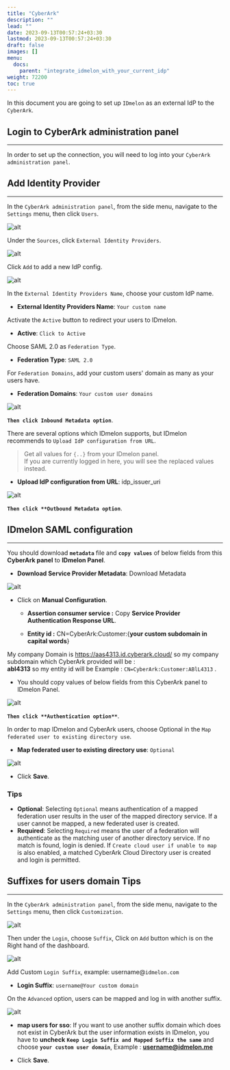 ```yaml
---
title: "CyberArk"
description: ""
lead: ""
date: 2023-09-13T00:57:24+03:30
lastmod: 2023-09-13T00:57:24+03:30
draft: false
images: []
menu:
  docs:
    parent: "integrate_idmelon_with_your_current_idp"
weight: 72200
toc: true
---
```


In this document you are going to set up `IDmelon` as an external IdP to the `CyberArk`.  

## Login to CyberArk administration panel  

---

In order to set up the connection, you will need to log into your `CyberArk administration panel`.  

## Add Identity Provider  

---

In the `CyberArk administration panel`, from the side menu, navigate to the `Settings` menu, then click `Users`.  

![alt](/images/vendor/sso/cyberark_dashboard_01.png)  

Under the `Sources`, click `External Identity Providers`.  

![alt](/images/vendor/sso/cyberark_dashboard_02.png)  

Click `Add` to add a new IdP config.  

![alt](/images/vendor/sso/cyberark_dashboard_03.png)  

In the `External Identity Providers Name`, choose your custom IdP name.  

- **External Identity Providers Name**: `Your custom name`  

Activate the `Active` button to redirect your users to IDmelon.  

- **Active**: `Click to Active`  

Choose SAML 2.0 as `Federation Type`.  

- **Federation Type**: `SAML 2.0`  

For `Federation Domains`, add your custom users' domain as many as your users have.  

- **Federation Domains**: `Your custom user domains`  

![alt](/images/vendor/sso/cyberark_dashboard_04.png)  

**`Then click Inbound Metadata option`**.  

There are several options which IDmelon supports, but IDmelon recommends to `Upload IdP configuration from URL`.  

> Get all values for `{..}` from your IDmelon panel.  
> If you are currently logged in here, you will see the replaced values instead.  

- **Upload IdP configuration from URL**: idp_issuer_uri  

![alt](/images/vendor/sso/cyberark_dashboard_05.png)  

**`Then click **Outbound Metadata option`**.  

## IDmelon SAML configuration  

---

You should download **`metadata`** file and **`copy values`** of below fields from this **CyberArk panel** to **IDmelon
Panel**.  

- **Download Service Provider Metadata**: Download Metadata  

![alt](/images/vendor/sso/cyberark_dashboard_06.png)

- Click on **Manual Configuration**.  

  - **Assertion consumer service :** Copy **Service Provider Authentication Response URL**.  

  - **Entity id :** CN=CyberArk:Customer:{**your custom subdomain in capital words**}  

My company Domain is https://aas4313.id.cyberark.cloud/ so my company subdomain which CyberArk provided will be :  
**abl4313** so my entity id will be Example : `CN=CyberArk:Customer:ABlL4313` .  

- You should copy values of below fields from this CyberArk panel to IDmelon Panel.  

![alt](/images/vendor/sso/cyberark_dashboard_11.png)  

**`Then click **Authentication option**`**.  

In order to map IDmelon and CyberArk users, choose Optional in the `Map federated user to existing directory use`.  

- **Map federated user to existing directory use**: `Optional`  

![alt](/images/vendor/sso/cyberark_dashboard_07.png)  

- Click **Save**.  

### Tips  

- **Optional**: Selecting `Optional` means authentication of a mapped federation user results in the user of the mapped directory service. If a user cannot be mapped, a new federated user is created.  
- **Required**: Selecting `Required` means the user of a federation will authenticate as the matching user of another directory service. If no match is found, login is denied. If `Create cloud user if unable to map` is also enabled, a matched CyberArk Cloud Directory user is created and login is permitted.  

## Suffixes for users domain Tips  

---

In the `CyberArk administration panel`, from the side menu, navigate to the `Settings` menu, then click `Customization`.  

![alt](/images/vendor/sso/cyberark_dashboard_08.png)  

Then under the `Login`, choose `Suffix`, Click on `Add` button which is on the Right hand of the dashboard.  

![alt](/images/vendor/sso/cyberark_dashboard_09.png)  

Add Custom `Login Suffix`, example: username@`idmelon.com`  

- **Login Suffix**: `username@Your custom domain`  

On the `Advanced` option, users can be mapped and log in with another suffix.  

![alt](/images/vendor/sso/cyberark_dashboard_10.png)  

- **map users for sso**: If you want to use another suffix domain which does not exist in CyberArk but the user information exists in IDmelon, you have to **uncheck** **`Keep Login Suffix and Mapped Suffix the same`** and choose  **`your custom user domain`**, Example : **username@idmelon.me**  

- Click **Save**.  
